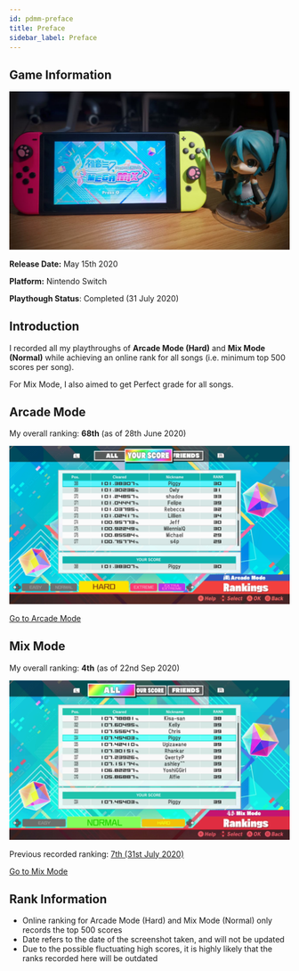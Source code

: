 ```yaml
---
id: pdmm-preface
title: Preface
sidebar_label: Preface
---
```


## Game Information

![image info](../../static/pdmm/pdmm-cover.jpg)

**Release Date:** May 15th 2020

**Platform:** Nintendo Switch

**Playthough Status**: Completed (31 July 2020)

## Introduction

I recorded all my playthroughs of **Arcade Mode (Hard)** and **Mix Mode (Normal)** while achieving an online rank for all songs (i.e. minimum top 500 scores per song).

For Mix Mode, I also aimed to get Perfect grade for all songs.

## Arcade Mode
My overall ranking: **68th** (as of 28th June 2020)

![image info](../../static/pdmm/pdmm-arcade-overall.png)

<a className='button button--outline button--primary' href='/docs/pdmm/pdmm-arcade-list'>Go to Arcade Mode</a>

## Mix Mode
My overall ranking: **4th** (as of 22nd Sep 2020)

![image info](../../static/pdmm/pdmm-mix-overall-2.png)

Previous recorded ranking:
[7th (31st July 2020)](../../static/pdmm/pdmm-mix-overall.png)

<a className='button button--outline button--primary' href='/docs/pdmm/pdmm-mix-list'>Go to Mix Mode</a>

## Rank Information
- Online ranking for Arcade Mode (Hard) and Mix Mode (Normal) only records the top 500 scores
- Date refers to the date of the screenshot taken, and will not be updated
- Due to the possible fluctuating high scores, it is highly likely that the ranks recorded here will be outdated